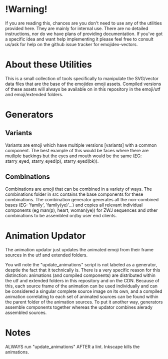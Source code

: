 !Warning!
=========
If you are reading this, chances are you don't need to use any of the utilities provided here. 
They are mainly for internal use. There are no detailed instructions, nor do we have plans 
of providing documentation. If you've got a specific idea and want help implementing it please 
feel free to consult us/ask for help on the github issue tracker for emojidex-vectors.

About these Utilities
=====================
This is a small collection of tools specifically to manipulate the SVG/vector data files that are 
the base of the emojidex emoji assets. Compiled versions of these assets will always be available 
on in this repository in the emoji/utf and emoji/extended folders.

Generators
==========
Variants
--------
Variants are emoji which have multiple versions [variants] with a common component. The best 
example of this would be faces where there are mutliple backings but the eyes and mouth would be 
the same (EG: starry_eyed, starry_eyed(p), starry_eyed(bk)).

Combinations
------------
Combinations are emoji that can be combined in a variety of ways. The combinations folder in src 
contains the base components for these combinations. The combination generator generates all the 
non-combined bases (EG: 'family', 'family(ye)'...) and copies all relevant individual components 
(eg man(p), heart, woman(ye)) for ZWJ sequences and other combinations to be assembled on/by 
user end clients.

Animation Updator
=================
The animation updator just updates the animated emoji from their frame sources in the utf and 
extended folders.

You will note the "update_animations" script is not labeled as a generator, desptie the fact that 
it technically is. There is a very specific reason for this distinction: animations (and compiled 
components) are distributed within the utf and extended folders in this repository and on the 
CDN. Because of this, each source frame of the animation can be used individually and can be 
considered a singular complete source image on its own, and a compiled animation correlating to 
each set of animated sources can be found within the parent folder of the animation sources. 
To put it another way, generators assemble components together whereas the updator combines 
alerady assembled sources.

Notes
=====
ALWAYS run "update_animations" AFTER a lint. Inkscape kills the animations.
